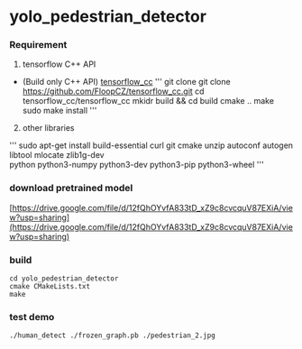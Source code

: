 # yolo_pedestrian_detector

### Requirement

1. tensorflow C++ API
  * (Build only C++ API) [tensorflow_cc](https://github.com/FloopCZ/tensorflow_cc)
'''
git clone git clone https://github.com/FloopCZ/tensorflow_cc.git
cd tensorflow_cc/tensorflow_cc
mkidr build && cd build
cmake ..
make
sudo make install
'''

2. other libraries

'''
sudo apt-get install build-essential curl git cmake unzip autoconf autogen libtool mlocate zlib1g-dev \
python python3-numpy python3-dev python3-pip python3-wheel
'''

### download pretrained model

[https://drive.google.com/file/d/12fQhOYvfA833tD_xZ9c8cvcquV87EXiA/view?usp=sharing](https://drive.google.com/file/d/12fQhOYvfA833tD_xZ9c8cvcquV87EXiA/view?usp=sharing)

### build

```
cd yolo_pedestrian_detector
cmake CMakeLists.txt
make
```

### test demo

```
./human_detect ./frozen_graph.pb ./pedestrian_2.jpg
```
